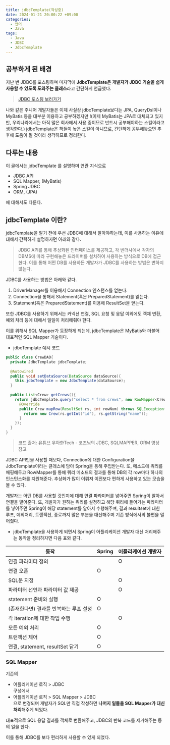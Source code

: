 ```yaml
---
title: jdbcTemplate(작성중)
date: 2024-01-21 20:00:22 +09:00
categories:
  - 언어
  - Java
tags:
  - Java
  - JDBC
  - JdbcTemplate
---
```


## 공부하게 된 배경
지난 번 JDBC를 포스팅하며 마지막에 **JdbcTemplate은 개발자가 JDBC 기술을 쉽게 사용할 수 있도록 도와주는 클래스**라고 간단하게 언급했다.
> [JDBC 포스팅 보러가기](https://byeongbumseo.github.io/posts/JDBC/)

나와 같은 주니어 개발자들은 이제 사실상 jdbcTemplate보다는 JPA, QueryDsl이나 MyBatis 등을 대부분 이용하고 공부하겠지만 !(이제 MyBatis는 JPA로 대체되고 있지만, 우리나라에서는 아직 많은 회사에서 사용 중이므로 반드시 공부해야하는 스킬이라고 생각한다.)
jdbcTemplate은 허들이 높은 스킬이 아니므로, 간단하게 공부해놓으면 추후에 도움이 될 것이라 생각하므로 정리한다.

## 다루는 내용
이 글에서는 jdbcTemplate 를 설명하며 연관 지식으로
- JDBC API
- SQL Mapper, (MyBatis)
- Spring JDBC
- ORM, (JPA)

에 대해서도 다룬다.  

## jdbcTemplate 이란?

jdbcTemplate을 알기 전에 우선 JDBC에 대해서 알아야하는데, 이를 사용하는 이유에 대해서 간략하게 설명하자면 아래와 같다.  
> JDBC API를 통해 추상화된 인터페이스를 제공하고, 각 벤더사에서 각자의 DBMS에 따라 구현해놓은 드라이버를 설치하여 사용하는 방식으로 DB에 접근한다. 이를 통해 어떤 DB를 사용하든 개발자가 JDBC를 사용하는 방법은 변하지 않는다.

JDBC를 사용하는 방법은 아래와 같다.
1. DriverManager를 이용해서 Connection 인스턴스를 얻는다.
2. Connection을 통해서 Statement(혹은 PreparedStatement)를 얻는다.
3. Statement(혹은 PreparedStatement)를 이용해 ResultSet을 얻는다.

또한 JDBC를 사용하기 위해서는 커넥션 연결, SQL 요청 및 응답 이외에도 객체 변환, 예외 처리 등에 대해서 일일이 처리해줘야 한다.

이를 위해서 SQL Mapper가 등장하게 되는데, jdbcTemplate은 MyBatis와 더불어 대표적인 SQL Mapper 기술이다.

- jdbcTemplate 예시 코드
```java
public class CrewDAO{
  private JdbcTemplate jdbcTemplate;
 
  @Autowired
  public void setDataSource(DataSource dataSource){
    this.jdbcTemplate = new JdbcTemplate(dataSource);
  }
 
  public List<Crew> getCrews(){
    return jdbcTemplate.query("select * from crews", new RowMapper<Crew>(){
      @Override
      public Crew mapRow(ResultSet rs, int rowNum) throws SQLException{
        return new Crew(rs.getInt("id"), rs.getString("name"));
      }
    });
  }
}
```
> 코드 출처: 유튜브 우아한Tech - 코즈님의 JDBC, SQLMAPPER, ORM 영상 참고


JDBC API만을 사용할 때보다, Connection에 대한 Configuration을 JdbcTemplate이라는 클래스에 담아 Spring을 통해 주입받는다. 또, 메소드에 쿼리를 매핑해두고 RowMapper를 통해 쿼리 메소드의 결과를 통해 DB의 각 row마다 하나의 인스턴스화를 지원해준다. 추상화가 많이 이뤄져 이전보다 편하게 사용하고 있는 모습을 볼 수 있다.

개발자는 어떤 DB를 사용할 것인지에 대해 연결 파라미터를 넣어주면 Spring이 알아서 연결을 열어준다. 또, 개발자가 원하는 쿼리를 설정하고 해당 쿼리에 들어가는 파라미터를 넣어주면 Spring이 해당 statement를 알아서 수행해주며, 결과 resultset에 대한 루프, 예외처리, 트랜잭션, 종료까지 많은 부분을 대신해주며 기존 방식에서의 불편을 덜어줬다.

- jdbcTemplate을 사용하게 되면서 Spring이 어플리케이션 개발자 대신 처리해주는 동작을 정리하자면 다음 표와 같다.

| 동작                                       | Spring                                       | 어플리케이션 개발자                        |
|--------------------------------------------|----------------------------------------------|--------------------------------------------|
| 연결 파라미터 정의                            |                                             | O                                          |
| 연결 오픈                                   | O                                            |                                           |
| SQL문 지정                                  |                                             | O                                          |
| 파라미터 선언과 파라미터 값 제공             |                                             | O                                          |
| statement 준비와 실행                      | O                                            |                                          |
| (존재한다면) 결과를 반복하는 루프 설정      | O                                            |                                           |
| 각 iteration에 대한 작업 수행             |                                             | O                                          |
| 모든 예외 처리                             | O                                            |                                           |
| 트랜잭션 제어                               | O                                            |                                           |
| 연결, statement, resultSet 닫기            | O                                            |                                           |



### SQL Mapper
기존의
- 어플리케이션 로직 > JDBC  
구성에서
- 어플리케이션 로직 > SQL Mapper > JDBC  
으로 변경되며 개발자가 SQL만 직접 작성하면 **나머지 일들을 SQL Mapper가 대신 처리**해주게 되었다.

대표적으로 SQL 응답 결과를 객체로 변환해주고, JDBC의 반복 코드를 제거해주는 등의 일을 한다.

이를 통해 JDBC를 보다 편리하게 사용할 수 있게 되었다.